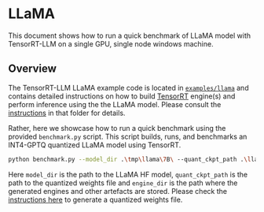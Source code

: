 # LLaMA

This document shows how to run a quick benchmark of LLaMA model with TensorRT-LLM on a single GPU, single node windows machine.

## Overview

The TensorRT-LLM LLaMA example code is located in [`examples/llama`](../../../examples/llama/) and contains detailed instructions on how to build [TensorRT](https://developer.nvidia.com/tensorrt) engine(s) and perform inference using the the LLaMA model. Please consult the [instructions](../../../examples/llama/README.md) in that folder for details.

Rather, here we showcase how to run a quick benchmark using the provided `benchmark.py` script. This script builds, runs, and benchmarks an INT4-GPTQ quantized LLaMA model using TensorRT.

```bash
python benchmark.py --model_dir .\tmp\llama\7B\ --quant_ckpt_path .\llama-7b-4bit-gs128.safetensors --engine_dir .\engines
```

Here `model_dir` is the path to the LLaMA HF model, `quant_ckpt_path` is the path to the quantized weights file and `engine_dir` is the path where the generated engines and other artefacts are stored. Please check the [instructions here](../../../examples/llama/README.md#gptq) to generate a quantized weights file.
